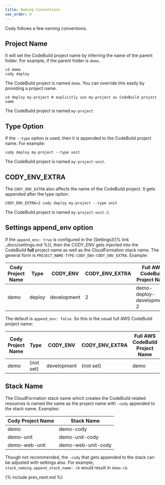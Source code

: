 ```yaml
---
title: Naming Conventions
nav_order: 9
---
```


Cody follows a few naming conventions.

## Project Name

It will set the CodeBuild project name by inferring the name of the parent folder.  For example, if the parent folder is `demo`.

    cd demo
    cody deploy

The CodeBuild project is named `demo`. You can override this easily by providing a project name.

    cd deploy my-project # explicitly use my-project as CodeBuild project name

The CodeBuild project is named `my-project`

## Type Option

If the `--type` option is used, then it is appended to the CodeBuild project name. For example:

    cody deploy my-project --type unit

The CodeBuild project is named `my-project-unit`.

## CODY_ENV_EXTRA

The `CODY_ENV_EXTRA` also affects the name of the CodeBuild project.  It gets appended after the type option.

    CODY_ENV_EXTRA=2 cody deploy my-project --type unit

The CodeBuild project is named `my-project-unit-2`.

## Settings append_env option

If the `append_env: true` is configured in the [Settings]({% link _docs/settings.md %}), then the CODY_ENV gets injected into the CodeBuild **full** project name as well as the CloudFormation stack name.  The general form is `PROJECT_NAME-TYPE-CODY_ENV-CODY_ENV_EXTRA`. Example:

Cody Project Name | Type | CODY_ENV | CODY_ENV_EXTRA | Full AWS CodeBuild Project Name
--- | --- | --- | --- | ---
demo | deploy | development | 2 | demo-deploy-development-2

The default is `append_env: false`. So this is the usual full AWS CodeBuild project name:

Cody Project Name | Type | CODY_ENV | CODY_ENV_EXTRA | Full AWS CodeBuild Project Name
--- | --- | --- | --- | ---
demo | (not set) | development | (not set) | demo

## Stack Name

The CloudFormation stack name which creates the CodeBuild related resources is named the same as the project name with `-cody` appended to the stack name. Examples:

Cody Project Name | Stack Name
--- | ---
demo | demo-cody
demo-unit | demo-unit-cody
demo-web-unit | demo-web-unit-cody

Though not recommended, the `-cody` that gets appended to the stack can be adjusted with settings also.  For example, `stack_naming.append_stack_name: cb` would result in `demo-cb`.

{% include prev_next.md %}
